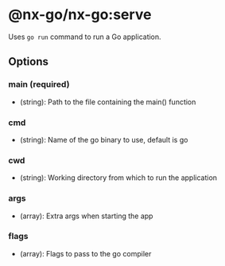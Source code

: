 # @nx-go/nx-go:serve

Uses `go run` command to run a Go application.

## Options

### main (required)

- (string): Path to the file containing the main() function

### cmd

- (string): Name of the go binary to use, default is go

### cwd

- (string): Working directory from which to run the application

### args

- (array): Extra args when starting the app

### flags

- (array): Flags to pass to the go compiler
